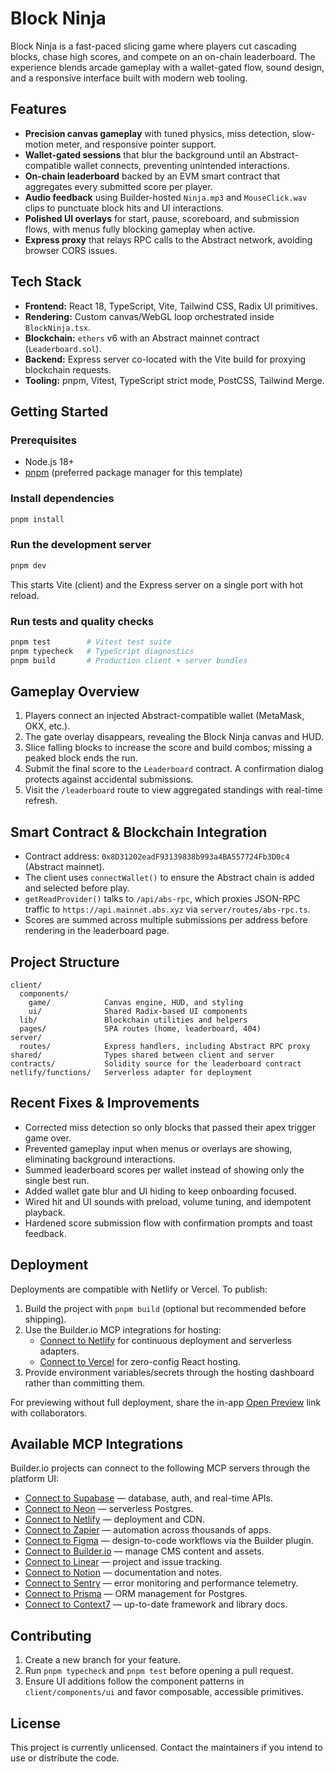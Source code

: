 # Block Ninja

Block Ninja is a fast-paced slicing game where players cut cascading blocks, chase high scores, and compete on an on-chain leaderboard. The experience blends arcade gameplay with a wallet-gated flow, sound design, and a responsive interface built with modern web tooling.

## Features

- **Precision canvas gameplay** with tuned physics, miss detection, slow-motion meter, and responsive pointer support.
- **Wallet-gated sessions** that blur the background until an Abstract-compatible wallet connects, preventing unintended interactions.
- **On-chain leaderboard** backed by an EVM smart contract that aggregates every submitted score per player.
- **Audio feedback** using Builder-hosted `Ninja.mp3` and `MouseClick.wav` clips to punctuate block hits and UI interactions.
- **Polished UI overlays** for start, pause, scoreboard, and submission flows, with menus fully blocking gameplay when active.
- **Express proxy** that relays RPC calls to the Abstract network, avoiding browser CORS issues.

## Tech Stack

- **Frontend:** React 18, TypeScript, Vite, Tailwind CSS, Radix UI primitives.
- **Rendering:** Custom canvas/WebGL loop orchestrated inside `BlockNinja.tsx`.
- **Blockchain:** `ethers` v6 with an Abstract mainnet contract (`Leaderboard.sol`).
- **Backend:** Express server co-located with the Vite build for proxying blockchain requests.
- **Tooling:** pnpm, Vitest, TypeScript strict mode, PostCSS, Tailwind Merge.

## Getting Started

### Prerequisites

- Node.js 18+
- [pnpm](https://pnpm.io/) (preferred package manager for this template)

### Install dependencies

```bash
pnpm install
```

### Run the development server

```bash
pnpm dev
```

This starts Vite (client) and the Express server on a single port with hot reload.

### Run tests and quality checks

```bash
pnpm test        # Vitest test suite
pnpm typecheck   # TypeScript diagnostics
pnpm build       # Production client + server bundles
```

## Gameplay Overview

1. Players connect an injected Abstract-compatible wallet (MetaMask, OKX, etc.).
2. The gate overlay disappears, revealing the Block Ninja canvas and HUD.
3. Slice falling blocks to increase the score and build combos; missing a peaked block ends the run.
4. Submit the final score to the `Leaderboard` contract. A confirmation dialog protects against accidental submissions.
5. Visit the `/leaderboard` route to view aggregated standings with real-time refresh.

## Smart Contract & Blockchain Integration

- Contract address: `0x8D31202eadF93139838b993a4BA557724Fb3D0c4` (Abstract mainnet).
- The client uses `connectWallet()` to ensure the Abstract chain is added and selected before play.
- `getReadProvider()` talks to `/api/abs-rpc`, which proxies JSON-RPC traffic to `https://api.mainnet.abs.xyz` via `server/routes/abs-rpc.ts`.
- Scores are summed across multiple submissions per address before rendering in the leaderboard page.

## Project Structure

```text
client/
  components/
    game/            Canvas engine, HUD, and styling
    ui/              Shared Radix-based UI components
  lib/               Blockchain utilities and helpers
  pages/             SPA routes (home, leaderboard, 404)
server/
  routes/            Express handlers, including Abstract RPC proxy
shared/              Types shared between client and server
contracts/           Solidity source for the leaderboard contract
netlify/functions/   Serverless adapter for deployment
```

## Recent Fixes & Improvements

- Corrected miss detection so only blocks that passed their apex trigger game over.
- Prevented gameplay input when menus or overlays are showing, eliminating background interactions.
- Summed leaderboard scores per wallet instead of showing only the single best run.
- Added wallet gate blur and UI hiding to keep onboarding focused.
- Wired hit and UI sounds with preload, volume tuning, and idempotent playback.
- Hardened score submission flow with confirmation prompts and toast feedback.

## Deployment

Deployments are compatible with Netlify or Vercel. To publish:

1. Build the project with `pnpm build` (optional but recommended before shipping).
2. Use the Builder.io MCP integrations for hosting:
   - [Connect to Netlify](#open-mcp-popover) for continuous deployment and serverless adapters.
   - [Connect to Vercel](#open-mcp-popover) for zero-config React hosting.
3. Provide environment variables/secrets through the hosting dashboard rather than committing them.

For previewing without full deployment, share the in-app [Open Preview](#open-preview) link with collaborators.

## Available MCP Integrations

Builder.io projects can connect to the following MCP servers through the platform UI:

- [Connect to Supabase](#open-mcp-popover) — database, auth, and real-time APIs.
- [Connect to Neon](#open-mcp-popover) — serverless Postgres.
- [Connect to Netlify](#open-mcp-popover) — deployment and CDN.
- [Connect to Zapier](#open-mcp-popover) — automation across thousands of apps.
- [Connect to Figma](#open-mcp-popover) — design-to-code workflows via the Builder plugin.
- [Connect to Builder.io](#open-mcp-popover) — manage CMS content and assets.
- [Connect to Linear](#open-mcp-popover) — project and issue tracking.
- [Connect to Notion](#open-mcp-popover) — documentation and notes.
- [Connect to Sentry](#open-mcp-popover) — error monitoring and performance telemetry.
- [Connect to Prisma](#open-mcp-popover) — ORM management for Postgres.
- [Connect to Context7](#open-mcp-popover) — up-to-date framework and library docs.

## Contributing

1. Create a new branch for your feature.
2. Run `pnpm typecheck` and `pnpm test` before opening a pull request.
3. Ensure UI additions follow the component patterns in `client/components/ui` and favor composable, accessible primitives.

## License

This project is currently unlicensed. Contact the maintainers if you intend to use or distribute the code.
